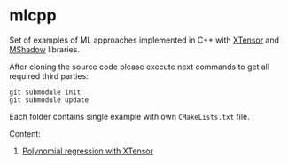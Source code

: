 # mlcpp
Set of examples of ML approaches implemented in C++ with [XTensor](https://github.com/QuantStack/xtensor) and [MShadow](https://github.com/dmlc/mshadow) libraries.

After cloning the source code please execute next commands to get all required third parties:

```
git submodule init
git submodule update
```
Each folder contains single example with own ``CMakeLists.txt`` file.

Content:
1. [Polynomial regression with XTensor](https://github.com/Kolkir/mlcpp/tree/master/polynomial_regression)
